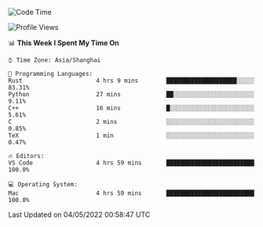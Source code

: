 <!--START_SECTION:waka-->
![Code Time](http://img.shields.io/badge/Code%20Time-1%2C281%20hrs%2019%20mins-blue)

![Profile Views](http://img.shields.io/badge/Profile%20Views-8-blue)

📊 **This Week I Spent My Time On** 

```text
⌚︎ Time Zone: Asia/Shanghai

💬 Programming Languages: 
Rust                     4 hrs 9 mins        ████████████████████░░░░░   83.31% 
Python                   27 mins             ██░░░░░░░░░░░░░░░░░░░░░░░   9.11% 
C++                      16 mins             █░░░░░░░░░░░░░░░░░░░░░░░░   5.61% 
C                        2 mins              ░░░░░░░░░░░░░░░░░░░░░░░░░   0.85% 
TeX                      1 min               ░░░░░░░░░░░░░░░░░░░░░░░░░   0.47%

🔥 Editors: 
VS Code                  4 hrs 59 mins       █████████████████████████   100.0%

💻 Operating System: 
Mac                      4 hrs 59 mins       █████████████████████████   100.0%

```


 Last Updated on 04/05/2022 00:58:47 UTC
<!--END_SECTION:waka-->
